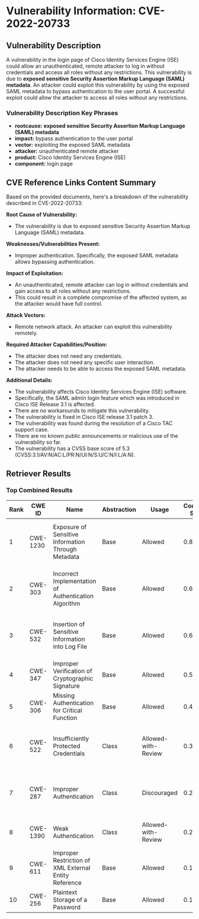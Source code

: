 # Vulnerability Information: CVE-2022-20733

## Vulnerability Description
A vulnerability in the login page of Cisco Identity Services Engine (ISE) could allow an unauthenticated, remote attacker to log in without credentials and access all roles without any restrictions. This vulnerability is due to **exposed sensitive Security Assertion Markup Language (SAML) metadata**. An attacker could exploit this vulnerability by using the exposed SAML metadata to bypass authentication to the user portal. A successful exploit could allow the attacker to access all roles without any restrictions.

### Vulnerability Description Key Phrases
- **rootcause:** **exposed sensitive Security Assertion Markup Language (SAML) metadata**
- **impact:** bypass authentication to the user portal
- **vector:** exploiting the exposed SAML metadata
- **attacker:** unauthenticated remote attacker
- **product:** Cisco Identity Services Engine (ISE)
- **component:** login page

## CVE Reference Links Content Summary
Based on the provided documents, here's a breakdown of the vulnerability described in CVE-2022-20733:

**Root Cause of Vulnerability:**
- The vulnerability is due to exposed sensitive Security Assertion Markup Language (SAML) metadata.

**Weaknesses/Vulnerabilities Present:**
- Improper authentication. Specifically, the exposed SAML metadata allows bypassing authentication.

**Impact of Exploitation:**
- An unauthenticated, remote attacker can log in without credentials and gain access to all roles without any restrictions.
- This could result in a complete compromise of the affected system, as the attacker would have full control.

**Attack Vectors:**
- Remote network attack. An attacker can exploit this vulnerability remotely.

**Required Attacker Capabilities/Position:**
- The attacker does not need any credentials.
- The attacker does not need any specific user interaction.
- The attacker needs to be able to access the exposed SAML metadata.

**Additional Details:**
- The vulnerability affects Cisco Identity Services Engine (ISE) software.
- Specifically, the SAML admin login feature which was introduced in Cisco ISE Release 3.1 is affected.
- There are no workarounds to mitigate this vulnerability.
- The vulnerability is fixed in Cisco ISE release 3.1 patch 3.
- The vulnerability was found during the resolution of a Cisco TAC support case.
- There are no known public announcements or malicious use of the vulnerability so far.
- The vulnerability has a CVSS base score of 5.3 (CVSS:3.1/AV:N/AC:L/PR:N/UI:N/S:U/C:N/I:L/A:N).

## Retriever Results

### Top Combined Results

| Rank | CWE ID | Name | Abstraction | Usage | Combined Score | Retrievers | Individual Scores |
|------|--------|------|-------------|-------|---------------|------------|-------------------|
| 1 | CWE-1230 | Exposure of Sensitive Information Through Metadata | Base | Allowed | 0.8769 | dense, sparse, graph | dense: 0.590, sparse: 0.650, graph: 0.588 |
| 2 | CWE-303 | Incorrect Implementation of Authentication Algorithm | Base | Allowed | 0.6792 | dense, sparse, graph | dense: 0.498, sparse: 0.373, graph: 0.607 |
| 3 | CWE-532 | Insertion of Sensitive Information into Log File | Base | Allowed | 0.6384 | dense, sparse, graph | dense: 0.500, sparse: 0.347, graph: 0.530 |
| 4 | CWE-347 | Improper Verification of Cryptographic Signature | Base | Allowed | 0.5331 | sparse, graph | sparse: 0.412, graph: 0.832 |
| 5 | CWE-306 | Missing Authentication for Critical Function | Base | Allowed | 0.4529 | dense, sparse | dense: 0.493, sparse: 0.360 |
| 6 | CWE-522 | Insufficiently Protected Credentials | Class | Allowed-with-Review | 0.3421 | dense, sparse, graph | dense: 0.501, sparse: 0.344, graph: 0.378 |
| 7 | CWE-287 | Improper Authentication | Class | Discouraged | 0.2643 | dense, sparse, graph | dense: 0.492, sparse: 0.366, graph: 0.377 |
| 8 | CWE-1390 | Weak Authentication | Class | Allowed-with-Review | 0.2327 | sparse, graph | sparse: 0.378, graph: 0.503 |
| 9 | CWE-611 | Improper Restriction of XML External Entity Reference | Base | Allowed | 0.1988 | sparse | sparse: 0.347 |
| 10 | CWE-256 | Plaintext Storage of a Password | Base | Allowed | 0.1942 | sparse | sparse: 0.339 |

